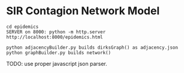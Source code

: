# SIR Contagion Network Model

```
cd epidemics
SERVER on 8000: python -m http.server
http://localhost:8000/epidemics.html
```

```
python adjacencyBuilder.py builds dirksGraph() as adjacency.json
python graphBuilder.py builds network()
```

TODO: use proper javascript json parser.


<script src="http://code.jquery.com/jquery-1.4.2.min.js"></script>

<script>


</script>
